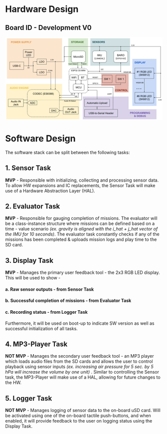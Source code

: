 
# Hardware Design
## Board ID - Development V0
![screenshot](Resources/schematic_functional.png)

# Software Design
The software stack can be split between the following tasks:
## 1. Sensor Task
**MVP** - Responsible with initializing, collecting and processing sensor data. To allow HW expansions and IC replacements, the Sensor Task will make use of a Hardware Abstraction Layer (HAL).
## 2. Evaluator Task
**MVP** - Responsible for gauging completion of missions. The evaluator will be a class-instance structure where missions can be defined based on a time - value scenario *(ex. gravity is aligned with the i_hat + j_hat vector of the IMU for 10 seconds)*. The evaluator task constantly checks if any of the missions has been completed & uploads mission logs and play time to the SD card.
## 3. Display Task
**MVP** - Manages the primary user feedback tool - the 2x3 RGB LED display. This will be used to show - 
#### a. Raw sensor outputs  - from Sensor Task
#### b. Successful completion of missions - from Evaluator Task
#### c. Recording status - from Logger Task
Furthermore, it will be used on boot-up to indicate SW version as well as successful initialization of all tasks.
## 4. MP3-Player Task
**NOT MVP** - Manages the secondary user feedback tool - an MP3 player which loads audio files from the SD cards and allows the user to control playback using sensor inputs *(ex. increasing air pressure for 5 sec. by 5 hPa will increase the volume by one unit)* . Similar to controlling the Sensor task, the MP3-Player will make use of a HAL, allowing for future changes to the HW.
## 5. Logger Task
**NOT MVP** - Manages logging of sensor data to the on-board uSD card. Will be activated using one of the on-board tactile push-buttons, and when enabled, it will provide feedback to the user on logging status using the Display Task.

